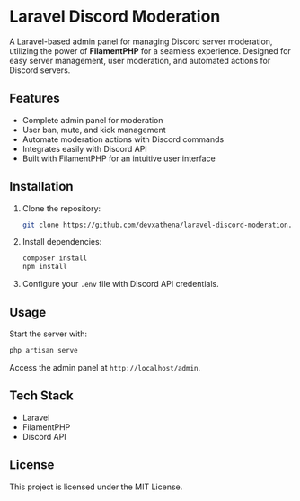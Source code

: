 # Laravel Discord Moderation

A Laravel-based admin panel for managing Discord server moderation, utilizing the power of **FilamentPHP** for a seamless experience. Designed for easy server management, user moderation, and automated actions for Discord servers.

## Features
- Complete admin panel for moderation
- User ban, mute, and kick management
- Automate moderation actions with Discord commands
- Integrates easily with Discord API
- Built with FilamentPHP for an intuitive user interface

## Installation
1. Clone the repository:
    ```bash
    git clone https://github.com/devxathena/laravel-discord-moderation.git
    ```
2. Install dependencies:
    ```bash
    composer install
    npm install
    ```
3. Configure your `.env` file with Discord API credentials.

## Usage
Start the server with:
```bash
php artisan serve
 ```
Access the admin panel at `http://localhost/admin`.

## Tech Stack
- Laravel
- FilamentPHP
- Discord API
  
## License
This project is licensed under the MIT License.
